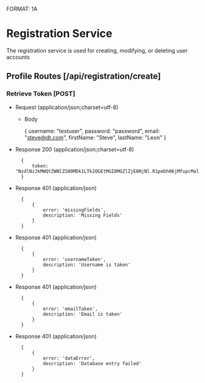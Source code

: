 FORMAT: 1A

# Registration Service
The registration service is used for creating, modifying, or deleting user accounts

## Profile Routes [/api/registration/create]
### Retrieve Token [POST]

+ Request (application/json;charset=utf-8)

    + Body

        {
            username: "testuser",
            password: "password",
            email: "steve@dt.com",
            firstName: "Steve",
            lastName: "Leon"
        }

+ Response 200 (application/json;charset=utf-8)

        {
            token: "NzdlNzJkMWQtZWNlZS00MDk1LTk2OGEtMGI0MGZlZjE0NjNl.R1pebh06jMfupcMaluWA6eCjqQ0GfiO9hRbYi+3oLIa2A0RUbooUojWo+XqhqGuMONjQaBBp4X41qjqk9Ueqzy4rr1jb8iH4f3kR++kCU5r6lXsPd2hSh8EtwFclXUyh1pBQAqPCvTdhe+7kVYMzqqYx9SX6b/TMc4KbnA8xtMX5dOSk9oT3vAvCwM3CRGruA9rme/VgRii/QDogLJlcImDu8V2ubXcwnNPtK/9wOMFGPXy1b9SxzD6vLVhUWP662s3sJfjNgM83+2jinqwg2iQMUHXWGStx5NC2WX4DtCLEI/4Cijs0Q16jACh9zGYUUIWoVGo7p/nEtehTD7U1pQ=="
        }


+ Response 401 (application/json)

        {
            {
                error: 'missingFields',
                description: 'Missing Fields'
            }
        }

+ Response 401 (application/json)

        {
            {
                error: 'usernameTaken',
                description: 'Username is taken'
            }
        }

+ Response 401 (application/json)

        {
            {
                error: 'emailTaken',
                description: 'Email is taken'
            }
        }

+ Response 401 (application/json)

        {
            {
                error: 'dataError',
                description: 'Database entry failed'
            }
        }
